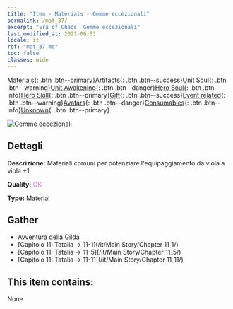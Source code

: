 ```yaml
---
title: "Item - Materials - Gemme eccezionali"
permalink: /mat_37/
excerpt: "Era of Chaos  Gemme eccezionali"
last_modified_at: 2021-06-03
locale: it
ref: "mat_37.md"
toc: false
classes: wide
---
```

 [Materials](/ItemsIT/){: .btn .btn--primary}[Artifacts](/ItemsIT/Artifacts/){: .btn .btn--success}[Unit Soul](/ItemsIT/UnitSoul/){: .btn .btn--warning}[Unit Awakening](/ItemsIT/UnitAwakening/){: .btn .btn--danger}[Hero Soul](/ItemsIT/HeroSoul/){: .btn .btn--info}[Hero Skill](/ItemsIT/HeroSkill/){: .btn .btn--primary}[Gift](/ItemsIT/Gift/){: .btn .btn--success}[Event related](/ItemsIT/Events/){: .btn .btn--warning}[Avatars](/ItemsIT/Avatars/){: .btn .btn--danger}[Consumables](/ItemsIT/Consumables/){: .btn .btn--info}[Unknown](/ItemsIT/Unknown/){: .btn .btn--primary}

 ![Gemme eccezionali](/images/t/i_cailiao_baoshi2.png)

## Dettagli
 **Descrizione:** Materiali comuni per potenziare l'equipaggiamento da viola a viola +1.

 **Quality:** <span style="color: #DA70D6">OK</span>

 **Type:** Material

## Gather

*    Avventura della Gilda 
*    [Capitolo 11: Tatalia -> 11-1](/it/Main Story/Chapter 11_1/) 
*    [Capitolo 11: Tatalia -> 11-5](/it/Main Story/Chapter 11_5/) 
*    [Capitolo 11: Tatalia -> 11-11](/it/Main Story/Chapter 11_11/) 

## This item contains:

  None

